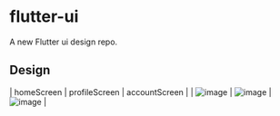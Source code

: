 # flutter-ui

A new Flutter ui design repo.

## Design 
| homeScreen | profileScreen |  accountScreen  |
| ![image](https://raw.githubusercontent.com/TingzhouJia/flutter-medical/master/images/homeScreen.png) | ![image](https://raw.githubusercontent.com/TingzhouJia/flutter-medical/master/images/homeScreen.png) |  ![image](https://raw.githubusercontent.com/TingzhouJia/flutter-medical/master/images/homeScreen.png)  |




